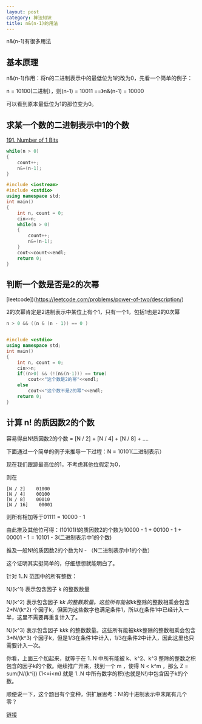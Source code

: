 ```yaml
---
layout: post
category: 算法知识
title: n&(n-1)的用法
---
```


n&(n-1)有很多用法

## 基本原理
n&(n-1)作用：将n的二进制表示中的最低位为1的改为0，先看一个简单的例子：

n = 10100(二进制），则(n-1) = 10011 ==》n&(n-1) = 10000

可以看到原本最低位为1的那位变为0。


## 求某一个数的二进制表示中1的个数

[191. Number of 1 Bits](https://leetcode.com/problems/number-of-1-bits/description/)

```c++
while(n > 0)  
{  
    count++;  
    n&=(n-1);  
}  
```

```c++
#include <iostream>  
#include <cstdio>  
using namespace std;  
int main()  
{  
    int n, count = 0;  
    cin>>n;  
    while(n > 0)  
    {  
        count++;  
        n&=(n-1);  
    }  
    cout<<count<<endl;  
    return 0;  
}  
```

## 判断一个数是否是2的次幂

[leetcode])(https://leetcode.com/problems/power-of-two/description/)

2的次幂肯定是2进制表示中某位上有个1，只有一个1，包括1也是2的0次幂

```c++
n > 0 && ((n & (n - 1)) == 0 )  
```

```c++

#include <cstdio>  
using namespace std;  
int main()  
{  
    int n, count = 0;  
    cin>>n;  
    if((n>0) && (!(n&(n-1))) == true)  
        cout<<"这个数是2的幂"<<endl;  
    else  
        cout<<"这个数不是2的幂"<<endl;  
    return 0;  
}

```

## 计算 n! 的质因数2的个数

容易得出N!质因数2的个数 = [N / 2] + [N / 4] + [N / 8] + ....

下面通过一个简单的例子来推导一下过程：N = 10101(二进制表示）

现在我们跟踪最高位的1，不考虑其他位假定为0，

则在

    [N / 2]    01000
    [N / 4]    00100
    [N / 8]    00010
    [N / 16]    00001

则所有相加等于01111 = 10000 - 1

由此推及其他位可得：(10101)!的质因数2的个数为10000 - 1 + 00100 - 1 + 00001 - 1 = 10101 - 3(二进制表示中1的个数)

推及一般N!的质因数2的个数为N - （N二进制表示中1的个数）

这个证明其实挺简单的，仔细想想就能明白了。

针对 1..N 范围中的所有整数：

N/(k^1) 表示包含因子 k 的整数数量

N/(k^2) 表示包含因子 k*k 的整数数量。这些所有能被k*k整除的整数相乘会包含 2*N/(k^2) 个因子k，但因为这些数字也满足条件1，所以在条件1中已经计入一半，这里不需要再重复计入了。

N/(k^3) 表示包含因子 k*k*k 的整数数量。这些所有能被k*k*k整除的整数相乘会包含 3*N/(k^3) 个因子k，但是1/3在条件1中计入，1/3在条件2中计入，因此这里也只需要计入一次。

你看，上面三个加起来，就等于在 1..N 中所有能被 k、k^2、k^3 整除的整数之积包含的因子k的个数。继续推广开来，找到一个 m ，使得 N < k^m ，那么 Z = sum(N/(k^i)) (1<=i<m) 就是 1..N 中所有数字的积(也就是N!)中包含因子k的个数。

顺便说一下，这个题目有个变种，供扩展思考：N!的十进制表示中末尾有几个零？

[链接](http://mafulong.top/%E7%AE%97%E6%B3%95%E7%9F%A5%E8%AF%86/2018/04/30/%E8%AE%A1%E7%AE%97n%E7%9A%84%E9%98%B6%E4%B9%98%E4%B8%AD%E6%9C%89%E5%A4%9A%E5%B0%91%E4%B8%AAk.html)